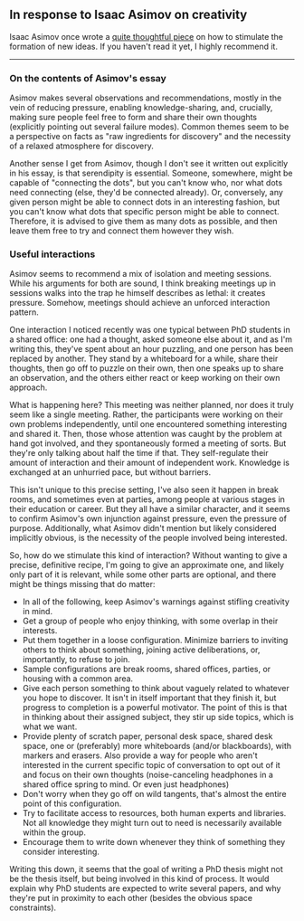 ## In response to Isaac Asimov on creativity

Isaac Asimov once wrote a [quite thoughtful piece](
https://www.technologyreview.com/s/531911/isaac-asimov-asks-how-do-people-get-new-ideas/
) on how to stimulate the formation of new ideas. If you haven't read it yet, I
highly recommend it. 

--------------

### On the contents of Asimov's essay
Asimov makes several observations and recommendations, mostly in the vein of
reducing pressure, enabling knowledge-sharing, and, crucially, making sure
people feel free to form and share their own thoughts (explicitly pointing out
several failure modes). Common themes seem to be a perspective on facts as "raw
ingredients for discovery" and the necessity of a relaxed atmosphere for
discovery.

Another sense I get from Asimov, though I don't see it written out explicitly in his
essay, is that serendipity is essential. Someone, somewhere, might be capable of
"connecting the dots", but you can't know who, nor what dots need connecting
(else, they'd be connected already). Or, conversely, any given person
might be able to connect dots in an interesting fashion, but you can't know what
dots that specific person might be able to connect. Therefore, it is advised to
give them as many dots as possible, and then leave them free to try and connect
them however they wish. 

### Useful interactions
Asimov seems to recommend a mix of isolation and meeting sessions. While his
arguments for both are sound, I think breaking meetings up in sessions walks
into the trap he himself describes as lethal: it creates pressure. Somehow,
meetings should achieve an unforced interaction pattern.

One interaction I noticed recently was one typical between PhD students in a
shared office: one had a thought, asked someone else about it, and as I'm
writing this, they've spent about an hour puzzling, and one person has been
replaced by another. They stand by a whiteboard for a while, share their
thoughts, then go off to puzzle on their own, then one speaks up to share an
observation, and the others either react or keep working on their own approach.

What is happening here? This meeting was neither planned, nor does it truly seem
like a single meeting. Rather, the participants were working on their own
problems independently, until one encountered something interesting and shared
it. Then, those whose attention was caught by the problem at hand got involved,
and they spontaneously formed a meeting of sorts. But they're only talking about
half the time if that. They self-regulate their amount of interaction and their
amount of independent work. Knowledge is exchanged at an unhurried pace, but
without barriers. 

This isn't unique to this precise setting, I've also seen it happen in break
rooms, and sometimes even at parties, among people at various stages in their
education or career. But they all have a similar character, and it seems to
confirm Asimov's own injunction against pressure, even the pressure of purpose.
Additionally, what Asimov didn't mention but likely considered implicitly
obvious, is the necessity of the people involved being interested. 

So, how do we stimulate this kind of interaction? Without wanting to give a
precise, definitive recipe, I'm going to give an approximate one, and likely
only part of it is relevant, while some other parts are optional, and there
might be things missing that do matter:
 - In all of the following, keep Asimov's warnings against stifling creativity
   in mind.
 - Get a group of people who enjoy thinking, with some overlap in their
   interests.
 - Put them together in a loose configuration. Minimize barriers to inviting
   others to think about something, joining active deliberations, or,
   importantly, to refuse to join.
 - Sample configurations are break rooms, shared offices, parties, or housing
   with a common area. 
 - Give each person something to think about vaguely related to whatever you
   hope to discover. It isn't in itself important that they finish it, but
   progress to completion is a powerful motivator. The point of this is that in
   thinking about their assigned subject, they stir up side topics, which is
   what we want. 
 - Provide plenty of scratch paper, personal desk space, shared desk space, one
   or (preferably) more whiteboards (and/or blackboards), with markers and
   erasers. Also provide a way for people who aren't interested in the current
   specific topic of conversation to opt out of it and focus on their own thoughts
   (noise-canceling headphones in a shared office spring to mind. Or even just
   headphones)
 - Don't worry when they go off on wild tangents, that's almost the entire point
   of this configuration.
 - Try to facilitate access to resources, both human experts and libraries. Not
   all knowledge they might turn out to need is necessarily available within the
   group. 
 - Encourage them to write down whenever they think of something they consider
   interesting. 

Writing this down, it seems that the goal of writing a PhD thesis might not be
the thesis itself, but being involved in this kind of process. It would explain
why PhD students are expected to write several papers, and why they're put in
proximity to each other (besides the obvious space constraints). 
